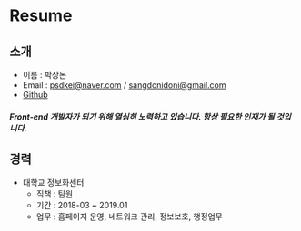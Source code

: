 # Resume

## 소개

* 이름 : 박상돈
* Email : psdkei@naver.com / sangdonidoni@gmail.com
* [Github](https://github.com/ddoniddoni)

##### Front-end 개발자가 되기 위해 열심히 노력하고 있습니다. 항상 필요한 인재가 될 것입니다.

## 경력

* 대학교 정보화센터
  - 직책 : 팀원
  - 기간 : 2018-03 ~ 2019.01
  - 업무 : 홈페이지 운영, 네트워크 관리, 정보보호, 행정업무
  
